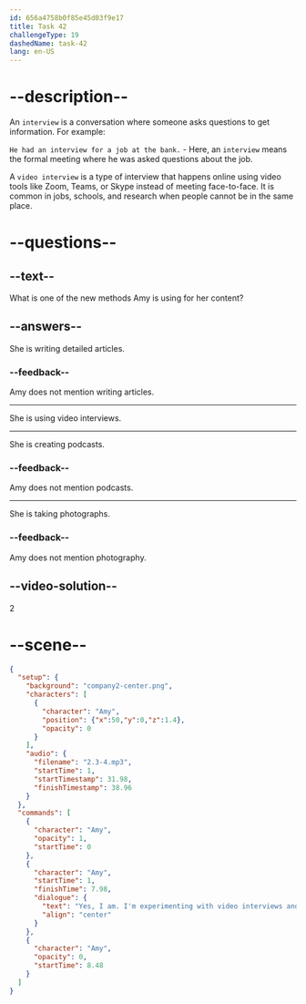 ```yaml
---
id: 656a4758b0f85e45d03f9e17
title: Task 42
challengeType: 19
dashedName: task-42
lang: en-US
---
```


<!-- (Audio) Amy: Yes, I am. I'm experimenting with video interviews and interactive infographics to make the content more engaging for our readers. -->

# --description--

An `interview` is a conversation where someone asks questions to get information. For example:

`He had an interview for a job at the bank.` - Here, an `interview` means the formal meeting where he was asked questions about the job.

A `video interview` is a type of interview that happens online using video tools like Zoom, Teams, or Skype instead of meeting face-to-face. It is common in jobs, schools, and research when people cannot be in the same place.

# --questions--

## --text--

What is one of the new methods Amy is using for her content?

## --answers--

She is writing detailed articles.

### --feedback--

Amy does not mention writing articles.

---

She is using video interviews.

---

She is creating podcasts.

### --feedback--

Amy does not mention podcasts.

---

She is taking photographs.

### --feedback--

Amy does not mention photography.

## --video-solution--

2

# --scene--

```json
{
  "setup": {
    "background": "company2-center.png",
    "characters": [
      {
        "character": "Amy",
        "position": {"x":50,"y":0,"z":1.4},
        "opacity": 0
      }
    ],
    "audio": {
      "filename": "2.3-4.mp3",
      "startTime": 1,
      "startTimestamp": 31.98,
      "finishTimestamp": 38.96
    }
  },
  "commands": [
    {
      "character": "Amy",
      "opacity": 1,
      "startTime": 0
    },
    {
      "character": "Amy",
      "startTime": 1,
      "finishTime": 7.98,
      "dialogue": {
        "text": "Yes, I am. I'm experimenting with video interviews and interactive infographics to make the content more engaging for our readers.",
        "align": "center"
      }
    },
    {
      "character": "Amy",
      "opacity": 0,
      "startTime": 8.48
    }
  ]
}
```

